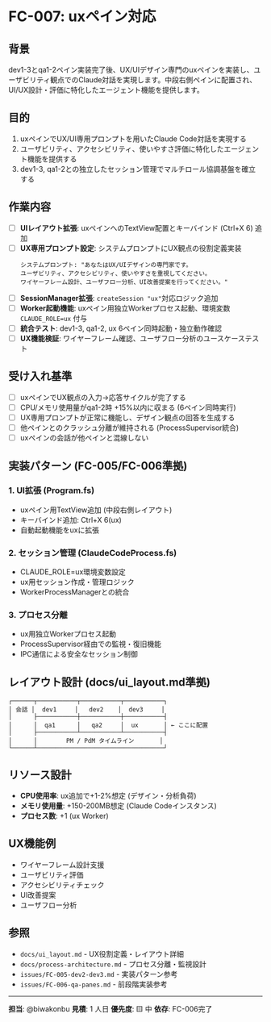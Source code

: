 # FC-007: uxペイン対応

## 背景
dev1-3とqa1-2ペイン実装完了後、UX/UIデザイン専門のuxペインを実装し、ユーザビリティ観点でのClaude対話を実現します。中段右側ペインに配置され、UI/UX設計・評価に特化したエージェント機能を提供します。

## 目的
1. uxペインでUX/UI専用プロンプトを用いたClaude Code対話を実現する
2. ユーザビリティ、アクセシビリティ、使いやすさ評価に特化したエージェント機能を提供する
3. dev1-3, qa1-2との独立したセッション管理でマルチロール協調基盤を確立する

## 作業内容
- [ ] **UIレイアウト拡張**: uxペインへのTextView配置とキーバインド (Ctrl+X 6) 追加
- [ ] **UX専用プロンプト設定**: システムプロンプトにUX観点の役割定義実装
  ```
  システムプロンプト: "あなたはUX/UIデザインの専門家です。
  ユーザビリティ、アクセシビリティ、使いやすさを重視してください。
  ワイヤーフレーム設計、ユーザフロー分析、UI改善提案を行ってください。"
  ```
- [ ] **SessionManager拡張**: `createSession "ux"`対応ロジック追加
- [ ] **Worker起動機能**: uxペイン用独立Workerプロセス起動、環境変数 `CLAUDE_ROLE=ux` 付与
- [ ] **統合テスト**: dev1-3, qa1-2, ux 6ペイン同時起動・独立動作確認
- [ ] **UX機能検証**: ワイヤーフレーム確認、ユーザフロー分析のユースケーステスト

## 受け入れ基準
- [ ] uxペインでUX観点の入力→応答サイクルが完了する
- [ ] CPU/メモリ使用量がqa1-2時 +15%以内に収まる (6ペイン同時実行)
- [ ] UX専用プロンプトが正常に機能し、デザイン観点の回答を生成する
- [ ] 他ペインとのクラッシュ分離が維持される (ProcessSupervisor統合)
- [ ] uxペインの会話が他ペインと混線しない

## 実装パターン (FC-005/FC-006準拠)
### 1. UI拡張 (Program.fs)
- uxペイン用TextView追加 (中段右側レイアウト)
- キーバインド追加: Ctrl+X 6(ux)
- 自動起動機能をuxに拡張

### 2. セッション管理 (ClaudeCodeProcess.fs)
- CLAUDE_ROLE=ux環境変数設定
- ux用セッション作成・管理ロジック
- WorkerProcessManagerとの統合

### 3. プロセス分離
- ux用独立Workerプロセス起動
- ProcessSupervisor経由での監視・復旧機能
- IPC通信による安全なセッション制御

## レイアウト設計 (docs/ui_layout.md準拠)
```
┌──────┬───────────┬───────────┬───────────┐
│ 会話 │  dev1     │   dev2    │  dev3     │
│      ├───────────┼───────────┼───────────┤
│      │  qa1      │   qa2     │  ux       │ ← ここに配置
│      ├───────────┴───────────┴───────────┤
│      │        PM / PdM タイムライン       │
└──────┴───────────────────────────────────┘
```

## リソース設計
- **CPU使用率**: ux追加で+1-2%想定 (デザイン・分析負荷)
- **メモリ使用量**: +150-200MB想定 (Claude Codeインスタンス)
- **プロセス数**: +1 (ux Worker)

## UX機能例
- ワイヤーフレーム設計支援
- ユーザビリティ評価
- アクセシビリティチェック
- UI改善提案
- ユーザフロー分析

## 参照
- `docs/ui_layout.md` - UX役割定義・レイアウト詳細
- `docs/process-architecture.md` - プロセス分離・監視設計
- `issues/FC-005-dev2-dev3.md` - 実装パターン参考
- `issues/FC-006-qa-panes.md` - 前段階実装参考

---
**担当**: @biwakonbu
**見積**: 1 人日
**優先度**: 🟨 中 
**依存**: FC-006完了